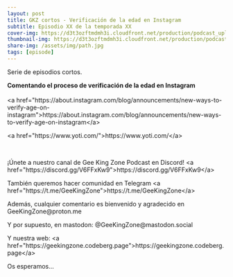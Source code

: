 ```yaml
---
layout: post
title: GKZ cortos - Verificación de la edad en Instagram
subtitle: Episodio XX de la temporada XX
cover-img: https://d3t3ozftmdmh3i.cloudfront.net/production/podcast_uploaded_nologo/14743809/14743809-1619370377976-ce118b9b0f9a8.jpg
thumbnail-img: https://d3t3ozftmdmh3i.cloudfront.net/production/podcast_uploaded_nologo/14743809/14743809-1619370377976-ce118b9b0f9a8.jpg
share-img: /assets/img/path.jpg
tags: [episode]
---
```


<p>Serie de episodios cortos.</p>
<p><strong>Comentando el proceso de verificación de la edad en Instagram</strong><br/>
<br/>
&lt;a href="https://about.instagram.com/blog/announcements/new-ways-to-verify-age-on-instagram"&gt;https://about.instagram.com/blog/announcements/new-ways-to-verify-age-on-instagram&lt;/a&gt;</p>
<p>&lt;a href="https://www.yoti.com/"&gt;https://www.yoti.com/&lt;/a&gt;</p>
<p><br/></p>
<p>¡Únete a nuestro canal de Gee King Zone Podcast en Discord! &lt;a href="https://discord.gg/V6FFxKw9"&gt;https://discord.gg/V6FFxKw9&lt;/a&gt;</p>
<p>También queremos hacer comunidad en Telegram &lt;a href="https://t.me/GeeKingZone"&gt;https://t.me/GeeKingZone&lt;/a&gt;</p>
<p>Además, cualquier comentario es bienvenido y agradecido en GeeKingZone@proton.me</p>
<p>Y por supuesto, en mastodon: @GeeKingZone@mastodon.social</p>
<p>Y nuestra web: &lt;a href="https://geekingzone.codeberg.page"&gt;https://geekingzone.codeberg.page&lt;/a&gt;</p>
<p>Os esperamos...</p>
